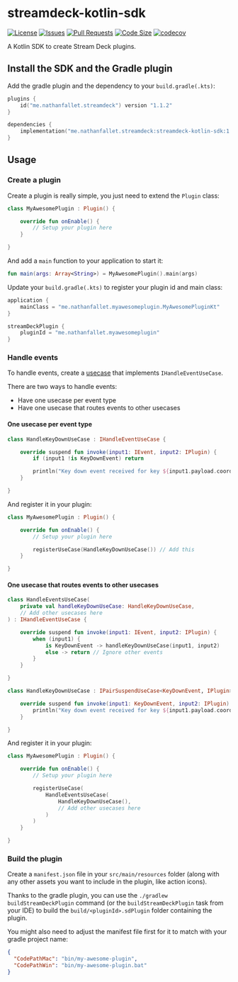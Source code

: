 # streamdeck-kotlin-sdk

[![License](https://img.shields.io/github/license/nathanfallet/streamdeck-kotlin-sdk)](LICENSE)
[![Issues](https://img.shields.io/github/issues/nathanfallet/streamdeck-kotlin-sdk)]()
[![Pull Requests](https://img.shields.io/github/issues-pr/nathanfallet/streamdeck-kotlin-sdk)]()
[![Code Size](https://img.shields.io/github/languages/code-size/nathanfallet/streamdeck-kotlin-sdk)]()
[![codecov](https://codecov.io/gh/nathanfallet/streamdeck-kotlin-sdk/graph/badge.svg?token=iIM9xwE4QT)](https://codecov.io/gh/nathanfallet/streamdeck-kotlin-sdk)

A Kotlin SDK to create Stream Deck plugins.

## Install the SDK and the Gradle plugin

Add the gradle plugin and the dependency to your `build.gradle(.kts)`:

```kotlin
plugins {
    id("me.nathanfallet.streamdeck") version "1.1.2"
}

dependencies {
    implementation("me.nathanfallet.streamdeck:streamdeck-kotlin-sdk:1.1.2")
}
```

## Usage

### Create a plugin

Create a plugin is really simple, you just need to extend the `Plugin` class:

```kotlin
class MyAwesomePlugin : Plugin() {

    override fun onEnable() {
        // Setup your plugin here
    }

}
```

And add a `main` function to your application to start it:

```kotlin
fun main(args: Array<String>) = MyAwesomePlugin().main(args)
```

Update your `build.gradle(.kts)` to register your plugin id and main class:

```kotlin
application {
    mainClass = "me.nathanfallet.myawesomeplugin.MyAwesomePluginKt"
}

streamDeckPlugin {
    pluginId = "me.nathanfallet.myawesomeplugin"
}
```

### Handle events

To handle events, create a [usecase](https://github.com/nathanfallet/usecases) that implements `IHandleEventUseCase`.

There are two ways to handle events:

- Have one usecase per event type
- Have one usecase that routes events to other usecases

#### One usecase per event type

```kotlin
class HandleKeyDownUseCase : IHandleEventUseCase {

    override suspend fun invoke(input1: IEvent, input2: IPlugin) {
        if (input1 !is KeyDownEvent) return

        println("Key down event received for key ${input1.payload.coordinates.column}x${input1.payload.coordinates.row}")
    }

}
```

And register it in your plugin:

```kotlin
class MyAwesomePlugin : Plugin() {

    override fun onEnable() {
        // Setup your plugin here

        registerUseCase(HandleKeyDownUseCase()) // Add this
    }

}
```

#### One usecase that routes events to other usecases

```kotlin
class HandleEventsUseCase(
    private val handleKeyDownUseCase: HandleKeyDownUseCase,
    // Add other usecases here
) : IHandleEventUseCase {

    override suspend fun invoke(input1: IEvent, input2: IPlugin) {
        when (input1) {
            is KeyDownEvent -> handleKeyDownUseCase(input1, input2)
            else -> return // Ignore other events
        }
    }

}
```

```kotlin
class HandleKeyDownUseCase : IPairSuspendUseCase<KeyDownEvent, IPlugin> {

    override suspend fun invoke(input1: KeyDownEvent, input2: IPlugin) {
        println("Key down event received for key ${input1.payload.coordinates.column}x${input1.payload.coordinates.row}")
    }

}
```

And register it in your plugin:

```kotlin
class MyAwesomePlugin : Plugin() {

    override fun onEnable() {
        // Setup your plugin here

        registerUseCase(
            HandleEventsUseCase(
                HandleKeyDownUseCase(),
                // Add other usecases here
            )
        )
    }

}
```

### Build the plugin

Create a `manifest.json` file in your `src/main/resources` folder (along with any other assets you want to include in
the plugin, like action icons).

Thanks to the gradle plugin, you can use the `./gradlew buildStreamDeckPlugin` command (or the `buildStreamDeckPlugin`
task from your IDE) to build the `build/<pluginId>.sdPlugin` folder containing the plugin.

You might also need to adjust the manifest file first for it to match with your gradle project name:

```json
{
  "CodePathMac": "bin/my-awesome-plugin",
  "CodePathWin": "bin/my-awesome-plugin.bat"
}
```
